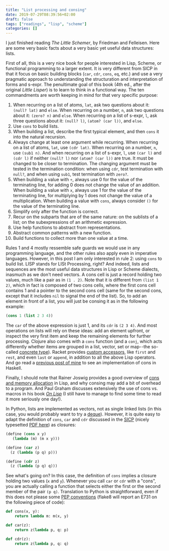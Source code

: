 ```yaml
---
title: "List processing and consing"
date: 2019-07-29T08:39:56+02:00
draft: false
tags: ["readings", "lisp", "scheme"]
categories: []
---
```


I just finished reading _The Little Schemer_, by Friedman and Felleisen. Here are some very basic facts about a very basic yet useful data structures: lists.

<!--more-->

First of all, this is a very nice book for people interested in Lisp, Scheme, or functional programming to a larger extent. It is very different from SICP in that it focus on basic building blocks (`car`, `cdr`, `cons`, `eq`, etc.) and use a very pragmatic approach to understanding the structuration and interpretation of forms and s-expr. The penultimate goal of this book (4th ed., after the original _Little Lisper_) is to learn to think in a functional way. The ten commandments are worth keeping in mind for that very specific purpose:

1. When recurring on a list of atoms, `lat`, ask two questions about it: `(null? lat)` and `else`. When recurring on a number, `n`, ask two questions about it: `(zero? n)` and `else`. When recurring on a list of s-expr, `l`, ask three questions about it: `(null? l)`, `(atom? (car l))`, and `else`.
2. Use `cons` to build lists.
3. When building a list, describe the first typical element, and then `cons` it into the natural recursion.
4. Always change at least one argument while recurring. When recurring on a list of atoms, `lat`, use `(cdr lat)`. When recurring on a number, `n`, use `(sub1 n)`. And when recurring on a list of s-expr, `l`, use `(car l)` and `(cdr l)` if neither `(null? l)` nor `(atom? (car l))` are true.
   It must be changed to be closer to termination. The changing argument must be tested in the termination condition: when using `cdr`, test termination with `null?`, and when using `sub1`, test termination with `zero?`.
5. When building a value with `÷`, always use 0 for the value of the terminating line, for adding 0 does not change the value of an addition. When building a value with `x`, always use 1 for the value of the terminating line, for multiplying by 1 does not change the value of a multiplication. When building a value with `cons`, always consider `()` for the value of the terminating line.
6. Simplify only after the function is correct.
7. Recur on the subparts that are of the same nature: on the sublists of a list; on the subexpressions of an arithmetic expression.
8. Use help functions to abstract from representations.
9. Abstract common patterns with a new function.
10. Build functions to collect more than one value at a time.

Rules 1 and 4 mostly ressemble safe guards we would use in any programming language, and the other rules also apply even in imperative languages. However, in this post I am only interested in rule 2: using `cons` to build list. LISP stands for LISt Processing, right? And indeed, lists and sequences are the most useful data structures in Lisp or Scheme dialects, inasmuch as we don't need vectors. A cons cell is just a record holding two values, much like a pair as in `(1 . 2)`. Note that it is different from `(list 1 2)`, which in fact is composed of two cons cells, where the first cons cell contains 1 and a pointer to the second cons cell (same for the second cons, except that it includes `nil` to signal the end of the list). So, to add an element in front of a list, you will just be consing it as in the following example:

```lisp
(cons 1 (list 2 3 4))
```

The `car` of the above expression is just 1, and its `cdr` is `(2 3 4)`. And most operations on lists will rely on these ideas: add an element upfront, or inspect the very first item and keep the remaining elements for further processing. Clojure also comes with a `cons` function (and a `conj`, which acts differently whether items are grouped in a list, vector, set or map--the so-called [concrete type](https://clojuredocs.org/clojure.core/conj)). Racket provides [custom accessors](https://docs.racket-lang.org/reference/pairs.html), like `first` and `rest`, and even `last` or `append`, in addition to all the above Lisp operators. And go read a [previous post of mine](/post/category-theory/) to see an implementation of cons in Haskell.

Finally, I should note that Rainer Joswig provides a good overview of [cons and memory allocation](https://stackoverflow.com/a/2256613) in Lisp, and why consing may add a bit of overhead to a program. And Paul Graham discusses extensively the use of cons vs. macros in his book [_On Lisp_](http://www.paulgraham.com/onlisptext.html) (I still have to manage to find some time to read it more seriously one day!).

In Python, lists are implemented as vectors, not as single linked lists (in this case, you would probably want to try a [deque](https://docs.python.org/3/library/collections.html#collections.deque)). However, it is quite easy to adapt the definition of `cons`, `car` and `cdr` discussed in the [SICP](https://mitpress.mit.edu/sites/default/files/sicp/full-text/book/book-Z-H-14.html#%_sec_2.1.3) (nicely typesetted [PDF here](http://web.mit.edu/alexmv/6.037/sicp.pdf)) as closures:

```lisp
(define (cons x y)
   (lambda (m) (m x y)))

(define (car z)
  (z (lambda (p q) p)))

(define (cdr z)
  (z (lambda (p q) q)))
```

See what's going on? In this case, the definition of `cons` implies a closure holding two values (`x` and `y`). Whenever you call `car` or `cdr` with a "cons", you are actually calling a function that selects either the first or the second member of the pair `(p q)`. Translation to Python is straightforward, even if this does not please some [PEP conventions](https://www.python.org/dev/peps/pep-0008/#programming-recommendations) (flake8 will report an E731 on the following piece of code):

```python
def cons(x, y):
    return lambda m: m(x, y)

def car(z):
    return z(lambda p, q: p)

def cdr(z):
    return z(lambda p, q: q)
```

